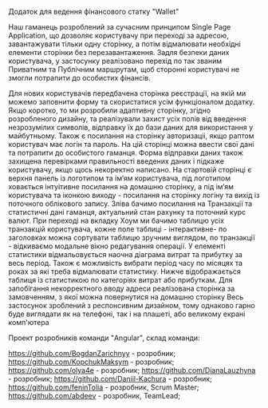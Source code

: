 Додаток для ведення фінансового статку "Wallet"

Наш гаманець розроблений за сучасним принципом Single Page Application, що
дозволяє користувачу при переході за адресою, завантажувати тільки одну
сторінку, а потім відмалювати необхідні елементи сторінки без перезавантаження.
Задля безпеки даних користувача, у застосунку реалізовано перехід по так званим
Приватним та Публічним маршрутам, щоб сторонні користувачі не змогли потрапити
до особистих фінансів.

Для нових користувачів передбачена сторінка реєстрації, на якій ми можемо
заповнити форму та скористатися усім функціоналом додатку. Якщо коротко, то ми
розробили адаптивну сторінку, згідно розробленого дизайну, та реалізували захист
усіх полів від введення незрозумілих символів, відправку їх до бази даних для
використання у майбутньому. Також є посилання на сторінку авторизаціі, якщо
раптом користувач має логін та пароль. На цій сторінці можна ввести свої дані та
потрапити до особистого гаманця. Форма відправки даних також захищена
перевірками правильності введених даних і підкаже користувачу, якщо щось
некоректно написано. На стартовій сторінці є верхня панель із логотипом та ім’ям
користувача, під логотипом ховається інтуітивне посилання на домашню сторінку, а
під ім’ям користувача та іконкою виходу - посилання на сторінку логіну та вихід
із поточного облікового запису. Зліва бачимо посилання на Транзакції та
статистичні дані гаманця, актуальний стан рахунку та поточний курс валют. При
переході на вкладку Хоум ми бачимо таблицю усіх транзакцій користувача, кожне
поле таблиці - інтерактивне- по заголовках можна сортувати таблицю зручним
виглядом, по транзакції - відкиваємо модальне вікно редагування операції. У
елементі статистики відмальовується наочна діаграма витрат та прибутку за весь
період. Також є можливість вибрати період часу по місяцях та роках за які треба
відмалювати статистику. Нижче відображається таблиця із статистикою по
категоріях витрат або прибуткам. Для запобігання некорректного вводу адреси
реалізована сторінка за замовченням, з якої можна повернутися на домашню
сторінку Весь застосунок зроблений з респонсивним дизайном, тому однаково гарно
буде виглядати як на телефоні, так і на плашеті, або великому екрані комп'ютера

Проект розробників команди "Angular", cклад команди:

https://github.com/BogdanZarichnyy - розробник;
https://github.com/KopchukMaksym - розробник; 
https://github.com/olya4e - розробник; 
https://github.com/DianaLauzhyna - розробник;
https://github.com/Daniil-Kachura - розробник; 
https://github.com/feninTolia - розробник, Scrum Master; 
https://github.com/abdeev - розробник, TeamLead;
